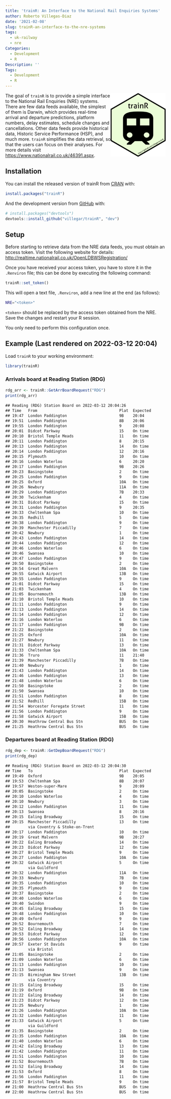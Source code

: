 ```yaml
---
title: 'trainR: An Interface to the National Rail Enquiries Systems'
author: Roberto Villegas-Diaz
date: '2021-02-08'
slug: trainR-an-interface-to-the-nre-systems
tags:
  - uk-railway
  - nre
Categories:
  - Development
  - R
Description: ''
Tags:
  - Development
  - R
---
```


<img src="https://raw.githubusercontent.com/villegar/trainR/main/inst/images/logo.png" alt="logo" align="right" height=200px/>

The goal of `trainR` is to provide a simple interface to the 
National Rail Enquiries (NRE) systems. There are few data feeds 
available, the simplest of them is Darwin, which provides real-time 
arrival and departure predictions, platform numbers, delay estimates, 
schedule changes and cancellations. Other data feeds provide historical 
data, Historic Service Performance (HSP), and much more. `trainR` 
simplifies the data retrieval, so that the users can focus on their 
analyses. For more details visit 
https://www.nationalrail.co.uk/46391.aspx.

## Installation

You can install the released version of trainR from [CRAN](https://CRAN.R-project.org) with:

``` r
install.packages("trainR")
```

And the development version from [GitHub](https://github.com/) with:

``` r
# install.packages("devtools")
devtools::install_github("villegar/trainR", "dev")
```

## Setup
Before starting to retrieve data from the NRE data feeds, you must obtain an access token. 
Visit the following website for details: http://realtime.nationalrail.co.uk/OpenLDBWSRegistration/

Once you have received your access token, you have to store it in the `.Renviron` file; this can be 
done by executing the following command:


```r
trainR::set_token()
```

This will open a text file, `.Renviron`, add a new line at the end (as follows):

```bash
NRE="<token>"
```

`<token>` should be replaced by the access token obtained from the NRE. Save the changes and restart 
your R session.

You only need to perform this configuration once.

## Example (Last rendered on 2022-03-12 20:04)

Load `trainR` to your working environment:

```r
library(trainR)
```

### Arrivals board at Reading Station (RDG)


```r
rdg_arr <- trainR::GetArrBoardRequest("RDG")
print(rdg_arr)
```

```
## Reading (RDG) Station Board on 2022-03-12 20:04:26
## Time   From                                    Plat  Expected
## 19:47  London Paddington                       9B    20:04
## 19:51  London Paddington                       8B    20:06
## 19:55  London Paddington                       9     20:08
## 20:01  Didcot Parkway                          15    On time
## 20:10  Bristol Temple Meads                    11    On time
## 20:11  London Paddington                       8     20:15
## 20:13  London Paddington                       14    On time
## 20:14  London Paddington                       12    20:16
## 20:15  Plymouth                                10    On time
## 20:16  London Waterloo                         6     20:20
## 20:17  London Paddington                       9B    20:26
## 20:23  Basingstoke                             2     On time
## 20:25  London Paddington                       9     On time
## 20:25  Oxford                                  10A   On time
## 20:26  Newbury                                 11A   On time
## 20:29  London Paddington                       7B    20:33
## 20:30  Twickenham                              4     On time
## 20:31  Didcot Parkway                          15    On time
## 20:31  London Paddington                       9     20:35
## 20:33  Cheltenham Spa                          10    On time
## 20:35  Redhill                                 5     On time
## 20:38  London Paddington                       9     On time
## 20:39  Manchester Piccadilly                   7     On time
## 20:42  Newbury                                 1     On time
## 20:43  London Paddington                       14    On time
## 20:44  London Paddington                       12    On time
## 20:46  London Waterloo                         6     On time
## 20:46  Swansea                                 10    On time
## 20:47  London Paddington                       9     On time
## 20:50  Basingstoke                             2     On time
## 20:54  Great Malvern                           10A   On time
## 20:55  Gatwick Airport                         13B   On time
## 20:55  London Paddington                       9     On time
## 21:01  Didcot Parkway                          15    On time
## 21:03  Twickenham                              4     On time
## 21:05  Bournemouth                             13B   On time
## 21:10  Bristol Temple Meads                    10    On time
## 21:11  London Paddington                       9     On time
## 21:13  London Paddington                       14    On time
## 21:14  London Paddington                       12    On time
## 21:16  London Waterloo                         6     On time
## 21:17  London Paddington                       9B    On time
## 21:22  Basingstoke                             2     On time
## 21:25  Oxford                                  10A   On time
## 21:27  Newbury                                 11    On time
## 21:31  Didcot Parkway                          13    On time
## 21:33  Cheltenham Spa                          10A   On time
## 21:36  Truro                                   11    21:40
## 21:39  Manchester Piccadilly                   7B    On time
## 21:40  Newbury                                 1     On time
## 21:43  London Paddington                       14    On time
## 21:46  London Paddington                       13    On time
## 21:48  London Waterloo                         6     On time
## 21:50  Basingstoke                             2     On time
## 21:50  Swansea                                 10    On time
## 21:51  London Paddington                       8     On time
## 21:52  Redhill                                 15B   On time
## 21:54  Worcester Foregate Street               11    On time
## 21:56  London Paddington                       9     On time
## 21:58  Gatwick Airport                         15B   On time
## 20:30  Heathrow Central Bus Stn                BUS   On time
## 21:25  Heathrow Central Bus Stn                BUS   On time
```

### Departures board at Reading Station (RDG)


```r
rdg_dep <- trainR::GetDepBoardRequest("RDG")
print(rdg_dep)
```

```
## Reading (RDG) Station Board on 2022-03-12 20:04:30
## Time   To                                      Plat  Expected
## 19:49  Oxford                                  9B    20:05
## 19:53  Cheltenham Spa                          8B    20:07
## 19:57  Weston-super-Mare                       9     20:09
## 20:05  Basingstoke                             2     On time
## 20:10  London Waterloo                         4     On time
## 20:10  Newbury                                 3     On time
## 20:12  London Paddington                       11    On time
## 20:13  Swansea                                 8     20:16
## 20:15  Ealing Broadway                         15    On time
## 20:15  Manchester Piccadilly                   13    On time
##        via Coventry & Stoke-on-Trent           
## 20:17  London Paddington                       10    On time
## 20:19  Great Malvern                           9B    20:27
## 20:22  Ealing Broadway                         14    On time
## 20:23  Didcot Parkway                          12    On time
## 20:27  Bristol Temple Meads                    9     On time
## 20:27  London Paddington                       10A   On time
## 20:32  Gatwick Airport                         5     On time
##        via Guildford                           
## 20:32  London Paddington                       11A   On time
## 20:33  Newbury                                 7B    On time
## 20:35  London Paddington                       10    On time
## 20:35  Plymouth                                9     On time
## 20:37  Basingstoke                             2     On time
## 20:40  London Waterloo                         6     On time
## 20:40  Swindon                                 9     On time
## 20:45  Ealing Broadway                         15    On time
## 20:48  London Paddington                       10    On time
## 20:49  Oxford                                  9     On time
## 20:52  Bournemouth                             7     On time
## 20:52  Ealing Broadway                         14    On time
## 20:53  Didcot Parkway                          12    On time
## 20:56  London Paddington                       10A   On time
## 20:57  Exeter St Davids                        9     On time
##        via Bristol                             
## 21:05  Basingstoke                             2     On time
## 21:09  London Waterloo                         6     On time
## 21:13  London Paddington                       10    On time
## 21:13  Swansea                                 9     On time
## 21:15  Birmingham New Street                   13B   On time
##        via Coventry                            
## 21:15  Ealing Broadway                         15    On time
## 21:19  Oxford                                  9B    On time
## 21:22  Ealing Broadway                         14    On time
## 21:23  Didcot Parkway                          12    On time
## 21:25  Newbury                                 1     On time
## 21:26  London Paddington                       10A   On time
## 21:32  London Paddington                       11    On time
## 21:33  Gatwick Airport                         5     On time
##        via Guildford                           
## 21:35  Basingstoke                             2     On time
## 21:35  London Paddington                       10A   On time
## 21:40  London Waterloo                         6     On time
## 21:42  Ealing Broadway                         13    On time
## 21:42  London Paddington                       11    On time
## 21:51  London Paddington                       10    On time
## 21:52  Bournemouth                             7B    On time
## 21:52  Ealing Broadway                         14    On time
## 21:53  Oxford                                  8     On time
## 21:56  London Paddington                       11    On time
## 21:57  Bristol Temple Meads                    9     On time
## 21:00  Heathrow Central Bus Stn                BUS   On time
## 22:00  Heathrow Central Bus Stn                BUS   On time
```
